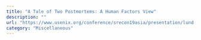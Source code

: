 ```yaml
---
title: "A Tale of Two Postmortems: A Human Factors View"
description: ""
url: "https://www.usenix.org/conference/srecon19asia/presentation/lund-postmortem"
category: "Miscellaneous"
---
```

